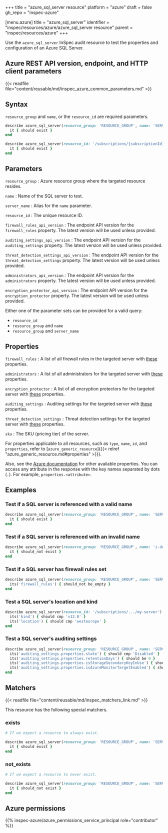 +++
title = "azure_sql_server resource"
platform = "azure"
draft = false
gh_repo = "inspec-azure"

[menu.azure]
title = "azure_sql_server"
identifier = "inspec/resources/azure/azure_sql_server resource"
parent = "inspec/resources/azure"
+++

Use the `azure_sql_server` InSpec audit resource to test the properties and configuration of an Azure SQL Server.

## Azure REST API version, endpoint, and HTTP client parameters

{{< readfile file="content/reusable/md/inspec_azure_common_parameters.md" >}}

## Syntax

`resource_group` and `name`, or the `resource_id` are required parameters.

```ruby
describe azure_sql_server(resource_group: 'RESOURCE_GROUP', name: 'SERVER_NAME') do
  it { should exist }
end
```

```ruby
describe azure_sql_server(resource_id: '/subscriptions/{subscriptionId}/resourceGroups/{resourceGroup}/providers/Microsoft.Sql/servers/{serverName}') do
  it { should exist }
end
```

## Parameters

`resource_group`
: Azure resource group where the targeted resource resides.

`name`
: Name of the SQL server to test.

`server_name`
: Alias for the `name` parameter.

`resource_id`
: The unique resource ID.

`firewall_rules_api_version`
: The endpoint API version for the `firewall_rules` property. The latest version will be used unless provided.

`auditing_settings_api_version`
: The endpoint API version for the `auditing_settings` property. The latest version will be used unless provided.

`threat_detection_settings_api_version`
: The endpoint API version for the `threat_detection_settings` property. The latest version will be used unless provided.

`administrators_api_version`
: The endpoint API version for the `administrators` property. The latest version will be used unless provided.

`encryption_protector_api_version`
: The endpoint API version for the `encryption_protector` property. The latest version will be used unless provided.

Either one of the parameter sets can be provided for a valid query:

- `resource_id`
- `resource_group` and `name`
- `resource_group` and `server_name`

## Properties

`firewall_rules`
: A list of all firewall rules in the targeted server with [these](https://docs.microsoft.com/en-us/rest/api/sql/firewallrules/listbyserver#firewallrulelistresult) properties.

`administrators`
: A list of all administrators for the targeted server with [these](https://docs.microsoft.com/en-us/rest/api/sql/serverazureadadministrators/listbyserver#serverazureadadministrator) properties.

`encryption_protector`
: A list of all encryption protectors for the targeted server with [these](https://docs.microsoft.com/en-us/rest/api/sql/encryptionprotectors/listbyserver#encryptionprotector) properties.

`auditing_settings`
: Auditing settings for the targeted server with [these](https://docs.microsoft.com/en-us/rest/api/sql/server%20auditing%20settings/listbyserver#serverblobauditingpolicylistresult) properties.

`threat_detection_settings`
: Threat detection settings for the targeted server with [these](https://docs.microsoft.com/en-us/rest/api/sql/databasethreatdetectionpolicies/get#databasesecurityalertpolicy) properties.

`sku`
: The SKU (pricing tier) of the server.

For properties applicable to all resources, such as `type`, `name`, `id`, and `properties`, refer to [`azure_generic_resource`]({{< relref "azure_generic_resource.md#properties" >}}).

Also, see the [Azure documentation](https://docs.microsoft.com/en-us/rest/api/sql/servers/get#server) for other available properties.
You can access any attribute in the response with the key names separated by dots (`.`). For example, `properties.<attribute>`.

## Examples

### Test if a SQL server is referenced with a valid name

```ruby
describe azure_sql_server(resource_group: 'RESOURCE_GROUP', name: 'SERVER_NAME') do
  it { should exist }
end
```

### Test if a SQL server is referenced with an invalid name

```ruby
describe azure_sql_server(resource_group: 'RESOURCE_GROUP', name: 'i-dont-exist') do
  it { should_not exist }
end
```

### Test if a SQL server has firewall rules set

```ruby
describe azure_sql_server(resource_group: 'RESOURCE_GROUP', name: 'SERVER_NAME') do
  its('firewall_rules') { should_not be_empty }
end
```

### Test a SQL server's location and kind

```ruby
describe azure_sql_server(resource_id: '/subscriptions/.../my-server') do
  its('kind') { should cmp 'v12.0' }
  its('location') { should cmp 'westeurope' }
end
```

### Test a SQL server's auditing settings

```ruby
describe azure_sql_server(resource_group: 'RESOURCE_GROUP', name: 'SERVER_NAME') do
  its('auditing_settings.properties.state') { should cmp 'Disabled' }
  its('auditing_settings.properties.retentionDays') { should be 0 }
  its('auditing_settings.properties.isStorageSecondaryKeyInUse') { should be false }
  its('auditing_settings.properties.isAzureMonitorTargetEnabled') { should be false }
end
```

## Matchers

{{< readfile file="content/reusable/md/inspec_matchers_link.md" >}}

This resource has the following special matchers.

### exists

```ruby
# If we expect a resource to always exist.

describe azure_sql_server(resource_group: 'RESOURCE_GROUP', name: 'SERVER_NAME') do
  it { should exist }
end
```

### not_exists

```ruby
# If we expect a resource to never exist.

describe azure_sql_server(resource_group: 'RESOURCE_GROUP', name: 'SERVER_NAME') do
  it { should_not exist }
end
```

## Azure permissions

{{% inspec-azure/azure_permissions_service_principal role="contributor" %}}
